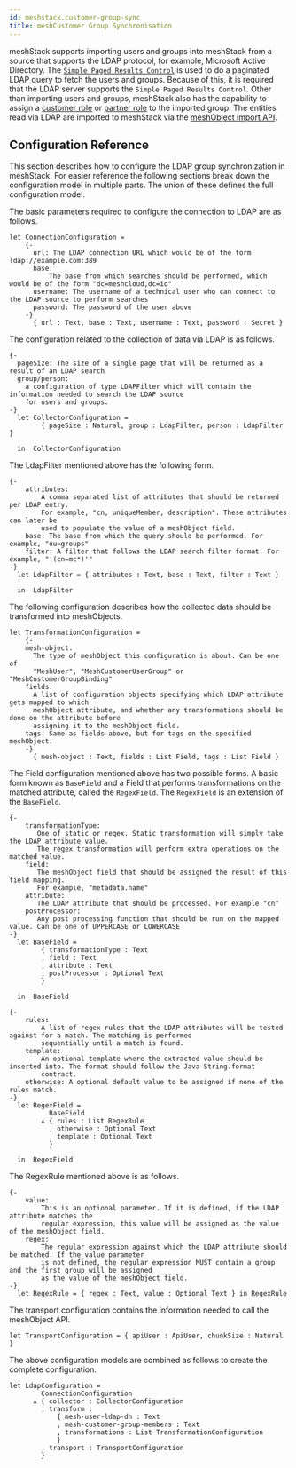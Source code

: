 ```yaml
---
id: meshstack.customer-group-sync
title: meshCustomer Group Synchronisation
---
```


meshStack supports importing users and groups into meshStack from a source that supports the LDAP protocol, for example, Microsoft Active Directory. The [`Simple Paged Results Control`](https://www.ietf.org/rfc/rfc2696.txt) is used to do a paginated LDAP query to fetch the users and groups. Because of this, it is required that the LDAP server supports the `Simple Paged Results Control`. Other than importing users and groups, meshStack also has the capability to assign a [customer role](./meshcloud.customer.md#assign-meshcustomer-roles) or [partner role](./administration.index.md) to the imported group. The entities read via LDAP are imported to meshStack via the [meshObject import API](./meshstack.api.md#meshobject-api).

## Configuration Reference

This section describes how to configure the LDAP group synchronization in meshStack.
For easier reference the following sections break down the configuration model in multiple parts. The union of these
defines the full configuration model.

The basic parameters required to configure the connection to LDAP are as follows.

<!--snippet:mesh.identityconnector.ldap.core#type-->


<!--DOCUSAURUS_CODE_TABS-->
<!--Dhall Type-->
```dhall
let ConnectionConfiguration =
    {-
      url: The LDAP connection URL which would be of the form ldap://example.com:389
      base:
          The base from which searches should be performed, which would be of the form "dc=meshcloud,dc=io"
      username: The username of a technical user who can connect to the LDAP source to perform searches
      password: The password of the user above
    -}
      { url : Text, base : Text, username : Text, password : Secret }
```
<!--END_DOCUSAURUS_CODE_TABS-->

The configuration related to the collection of data via LDAP is as follows.

<!--snippet:mesh.identityconnector.ldap.collector#type-->


<!--DOCUSAURUS_CODE_TABS-->
<!--Dhall Type-->
```dhall
{-
  pageSize: The size of a single page that will be returned as a result of an LDAP search
  group/person:
    a configuration of type LDAPFilter which will contain the information needed to search the LDAP source
    for users and groups.
-}
  let CollectorConfiguration =
        { pageSize : Natural, group : LdapFilter, person : LdapFilter }

  in  CollectorConfiguration
```
<!--END_DOCUSAURUS_CODE_TABS-->

The LdapFilter mentioned above has the following form.

<!--snippet:mesh.identityconnector.ldap.filter#type-->


<!--DOCUSAURUS_CODE_TABS-->
<!--Dhall Type-->
```dhall
{-
    attributes:
        A comma separated list of attributes that should be returned per LDAP entry.
        For example, "cn, uniqueMember, description". These attributes can later be
        used to populate the value of a meshObject field.
    base: The base from which the query should be performed. For example, "ou=groups"
    filter: A filter that follows the LDAP search filter format. For example, "'(cn=mc*)'"
-}
  let LdapFilter = { attributes : Text, base : Text, filter : Text }

  in  LdapFilter
```
<!--END_DOCUSAURUS_CODE_TABS-->


The following configuration describes how the collected data should be transformed into meshObjects.
<!--snippet:mesh.identityconnector.ldap.transformation#type-->


<!--DOCUSAURUS_CODE_TABS-->
<!--Dhall Type-->
```dhall
let TransformationConfiguration =
    {-
    mesh-object:
      The type of meshObject this configuration is about. Can be one of
      "MeshUser", "MeshCustomerUserGroup" or "MeshCustomerGroupBinding"
    fields:
      A list of configuration objects specifying which LDAP attribute gets mapped to which
      meshObject attribute, and whether any transformations should be done on the attribute before
      assigning it to the meshObject field.
    tags: Same as fields above, but for tags on the specified meshObject.
    -}
      { mesh-object : Text, fields : List Field, tags : List Field }
```
<!--END_DOCUSAURUS_CODE_TABS-->

The Field configuration mentioned above has two possible forms. A basic form known as `BaseField` and a Field that performs
transformations on the matched attribute, called the `RegexField`. The `RegexField` is an extension of the `BaseField`.

<!--snippet:mesh.identityconnector.ldap.baseField#type-->


<!--DOCUSAURUS_CODE_TABS-->
<!--Dhall Type-->
```dhall
{-
    transformationType:
       One of static or regex. Static transformation will simply take the LDAP attribute value.
       The regex transformation will perform extra operations on the matched value.
    field:
       The meshObject field that should be assigned the result of this field mapping.
       For example, "metadata.name"
    attribute:
       The LDAP attribute that should be processed. For example "cn"
    postProcessor:
       Any post processing function that should be run on the mapped value. Can be one of UPPERCASE or LOWERCASE
-}
  let BaseField =
        { transformationType : Text
        , field : Text
        , attribute : Text
        , postProcessor : Optional Text
        }

  in  BaseField
```
<!--END_DOCUSAURUS_CODE_TABS-->

<!--snippet:mesh.identityconnector.ldap.regexField#type-->


<!--DOCUSAURUS_CODE_TABS-->
<!--Dhall Type-->
```dhall
{-
    rules:
        A list of regex rules that the LDAP attributes will be tested against for a match. The matching is performed
        sequentially until a match is found.
    template:
        An optional template where the extracted value should be inserted into. The format should follow the Java String.format
        contract.
    otherwise: A optional default value to be assigned if none of the rules match.
-}
  let RegexField =
          BaseField
        ⩓ { rules : List RegexRule
          , otherwise : Optional Text
          , template : Optional Text
          }

  in  RegexField
```
<!--END_DOCUSAURUS_CODE_TABS-->

The RegexRule mentioned above is as follows.

<!--snippet:mesh.identityconnector.ldap.regexRule#type-->


<!--DOCUSAURUS_CODE_TABS-->
<!--Dhall Type-->
```dhall
{-
    value:
        This is an optional parameter. If it is defined, if the LDAP attribute matches the
        regular expression, this value will be assigned as the value of the meshObject field.
    regex:
        The regular expression against which the LDAP attribute should be matched. If the value parameter
        is not defined, the regular expression MUST contain a group and the first group will be assigned
        as the value of the meshObject field.
-}
  let RegexRule = { regex : Text, value : Optional Text } in RegexRule
```
<!--END_DOCUSAURUS_CODE_TABS-->

The transport configuration contains the information needed to call the meshObject API.

<!--snippet:mesh.identityconnector.ldap.transport#type-->


<!--DOCUSAURUS_CODE_TABS-->
<!--Dhall Type-->
```dhall
let TransportConfiguration = { apiUser : ApiUser, chunkSize : Natural }
```
<!--END_DOCUSAURUS_CODE_TABS-->


The above configuration models are combined as follows to create the complete configuration.
<!--snippet:mesh.identityconnector.ldap.#type-->


<!--DOCUSAURUS_CODE_TABS-->
<!--Dhall Type-->
```dhall
let LdapConfiguration =
        ConnectionConfiguration
      ⩓ { collector : CollectorConfiguration
        , transform :
            { mesh-user-ldap-dn : Text
            , mesh-customer-group-members : Text
            , transformations : List TransformationConfiguration
            }
        , transport : TransportConfiguration
        }
```
<!--END_DOCUSAURUS_CODE_TABS-->
